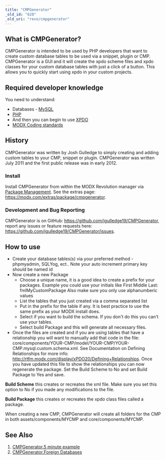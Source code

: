 ```yaml
---
title: "CMPGenerator"
_old_id: "620"
_old_uri: "revo/cmpgenerator"
---
```


## What is CMPGenerator?

CMPGenerator is intended to be used by PHP developers that want to create custom database tables to be used via a snippet, plugin or CMP. CMPGenerator is a GUI and it will create the xpdo scheme files and xpdo classes for your custom database tables with just a click of a button. This allows you to quickly start using xpdo in your custom projects.

## Required developer knowledge

You need to understand:

- Databases - [MySQL](http://dev.mysql.com/)
- [PHP](http://php.net)
- And then you can begin to use [XPDO](developing-in-modx/basic-development/xpdo "xPDO")
- [MODX Coding standards](developing-in-modx/code-standards "Code Standards")

## History

CMPGenerator was written by Josh Gulledge to simply creating and adding custom tables to your CMP, snippet or plugin. CMPGenerator was written July 2011 and the first public release was in early 2012.

### Install

Install CMPGenerator from within the MODX Revolution manager via [Package Management](developing-in-modx/advanced-development/package-management "Package Management"). See the extras page: <https://modx.com/extras/package/cmpgenerator>.

### Development and Bug Reporting

CMPGenerator is on GitHub: <https://github.com/jgulledge19/CMPGenerator>, report any issues or feature requests here: <https://github.com/jgulledge19/CMPGenerator/issues>.

## How to use

- Create your database tables(s) via your preferred method - phpmyadmin, SQLYog, ect..
  Note your auto increment primary key should be named id
- Now create a new Package
    - Choose a unique name, it is a good idea to create a prefix for your packages.
      Example you could use your initials like First Middle Last: fmlMyCustomPackage
      Also make sure you only use alphanumberic values
    - List the tables that you just created via a comma separated list
    - Put in the prefix for the table if any. It is best practice to use the same prefix as your MODX install does.
    - Select if you want to build the schema. If you don't do this you can't use your tables.
    - Select build Package and this will generate all necessary files.
- Once the files are created and if you are using tables that have a relationship you will want to manually add that code in the file: core/components/YOUR-CMP/model/YOUR-CMP/YOUR-CMP.mysql.custom.schema.xml. See Documentation on Defining Relationships for more info: <http://rtfm.modx.com/display/xPDO20/Defining+Relationships>.
  Once you have updated this file to show the relationships you can now regenerate the package. Set the Build Scheme to No and set Build Package to Yes and save.

**Build Scheme** this creates or recreates the xml file. Make sure you set this option to No if you made any modifications to the file.

**Build Package** this creates or recreates the xpdo class files called a package.

When creating a new CMP, CMPGenerator will create all folders for the CMP in both assets/components/MYCMP and core/components/MYCMP.

## See Also

1. [CMPGenerator.5 minute example](extras/cmpgenerator/cmpgenerator.5-minute-example)
2. [CMPGenerator.Foreign Databases](extras/cmpgenerator/cmpgenerator.foreign-databases)
